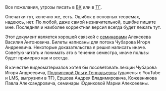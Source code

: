 Все пожелания, угрозы писать в [ВК](https://vk.com/vladxdt) или в [ТГ](https://t.me/vladxdt).

Опечатки тут, конечно же, есть. Ошибок в основных теоремах, надеюсь, нет. По любой, даже самой незначительной, ошибке пишите мне. Последняя и наиболее корректная версия всегда будет лежать тут. 

Этот документ является хорошей связкой с [семинарами](https://github.com/Alvant/GeomeSeminare/tree/master2022/seminars/linalge) Алексеева Василия Антоновича. Билеты написаны для потока Чубарова Игоря Андреевича. Некоторые доказательства я решил написать иначе. Советую читать и понимать это в течение семестра, иначе пользы будет примерно как и всегда.

В качестве видеоматериалов хотел бы посоветовать лекции Чубарова Игоря Андреевича, [Подлипской Ольги Геннадьевны](https://t.me/+Hj_mbueoriVmMWJi) (удалены с YouTube и LMS, выгрузили в ТГ), Ершова Андрея Владимировича, Кожевникова Павла Александровича, семинары Юденковой Марии Алексеевны.